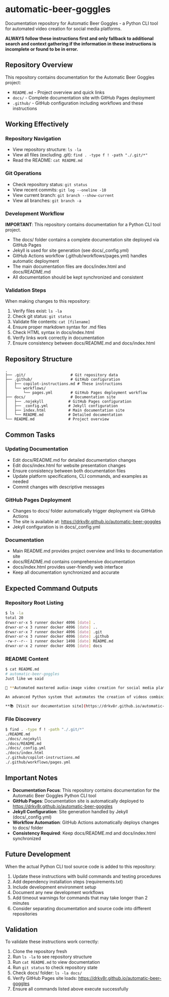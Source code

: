 # automatic-beer-goggles

Documentation repository for Automatic Beer Goggles - a Python CLI tool for automated video creation for social media platforms.

**ALWAYS follow these instructions first and only fallback to additional search and context gathering if the information in these instructions is incomplete or found to be in error.**

## Repository Overview

This repository contains documentation for the Automatic Beer Goggles project:
- `README.md` - Project overview and quick links
- `docs/` - Complete documentation site with GitHub Pages deployment
- `.github/` - GitHub configuration including workflows and these instructions

## Working Effectively

### Repository Navigation
- View repository structure: `ls -la`
- View all files (excluding .git): `find . -type f ! -path "./.git/*"`
- Read the README: `cat README.md`

### Git Operations
- Check repository status: `git status`
- View recent commits: `git log --oneline -10`
- View current branch: `git branch --show-current`
- View all branches: `git branch -a`

### Development Workflow
**IMPORTANT**: This repository contains documentation for a Python CLI tool project.

- The docs/ folder contains a complete documentation site deployed via GitHub Pages
- Jekyll is used for site generation (see docs/_config.yml)
- GitHub Actions workflow (.github/workflows/pages.yml) handles automatic deployment
- The main documentation files are docs/index.html and docs/README.md
- All documentation should be kept synchronized and consistent

### Validation Steps
When making changes to this repository:
1. Verify files exist: `ls -la`
2. Check git status: `git status`
3. Validate file contents: `cat [filename]`
4. Ensure proper markdown syntax for .md files
5. Check HTML syntax in docs/index.html
6. Verify links work correctly in documentation
7. Ensure consistency between docs/README.md and docs/index.html

## Repository Structure

```
.
├── .git/                    # Git repository data
├── .github/                 # GitHub configuration
│   ├── copilot-instructions.md # These instructions
│   └── workflows/
│       └── pages.yml        # GitHub Pages deployment workflow
├── docs/                    # Documentation site
│   ├── .nojekyll           # GitHub Pages configuration
│   ├── _config.yml         # Jekyll configuration
│   ├── index.html          # Main documentation site
│   └── README.md           # Detailed documentation
└── README.md               # Project overview
```

## Common Tasks

### Updating Documentation
- Edit docs/README.md for detailed documentation changes
- Edit docs/index.html for website presentation changes
- Ensure consistency between both documentation files
- Update platform specifications, CLI commands, and examples as needed
- Commit changes with descriptive messages

### GitHub Pages Deployment
- Changes to docs/ folder automatically trigger deployment via GitHub Actions
- The site is available at: https://drkv8r.github.io/automatic-beer-goggles
- Jekyll configuration is in docs/_config.yml

### Documentation
- Main README.md provides project overview and links to documentation site
- docs/README.md contains comprehensive documentation
- docs/index.html provides user-friendly web interface
- Keep all documentation synchronized and accurate

## Expected Command Outputs

### Repository Root Listing
```bash
$ ls -la
total 20
drwxr-xr-x 5 runner docker 4096 [date] .
drwxr-xr-x 3 runner docker 4096 [date] ..
drwxr-xr-x 7 runner docker 4096 [date] .git
drwxr-xr-x 3 runner docker 4096 [date] .github
-rw-r--r-- 1 runner docker 1498 [date] README.md
drwxr-xr-x 2 runner docker 4096 [date] docs
```

### README Content
```bash
$ cat README.md
# automatic-beer-goggles
Just like we said

🍺 **Automated mastered audio-image video creation for social media platforms**

An advanced Python system that automates the creation of videos combining static PNG images with mastered audio files, producing platform-optimized videos for broad social video and audio distribution.

**📚 [Visit our documentation site](https://drkv8r.github.io/automatic-beer-goggles) for detailed guides, examples, and setup instructions.**
```

### File Discovery
```bash
$ find . -type f ! -path "./.git/*"
./README.md
./docs/.nojekyll
./docs/README.md
./docs/_config.yml
./docs/index.html
./.github/copilot-instructions.md
./.github/workflows/pages.yml
```

## Important Notes

- **Documentation Focus**: This repository contains documentation for the Automatic Beer Goggles Python CLI tool
- **GitHub Pages**: Documentation site is automatically deployed to https://drkv8r.github.io/automatic-beer-goggles
- **Jekyll Configuration**: Site generation handled by Jekyll (docs/_config.yml)
- **Workflow Automation**: GitHub Actions automatically deploys changes to docs/ folder
- **Consistency Required**: Keep docs/README.md and docs/index.html synchronized

## Future Development

When the actual Python CLI tool source code is added to this repository:
1. Update these instructions with build commands and testing procedures
2. Add dependency installation steps (requirements.txt)
3. Include development environment setup
4. Document any new development workflows
5. Add timeout warnings for commands that may take longer than 2 minutes
6. Consider separating documentation and source code into different repositories

## Validation

To validate these instructions work correctly:
1. Clone the repository fresh
2. Run `ls -la` to see repository structure  
3. Run `cat README.md` to view documentation
4. Run `git status` to check repository state
5. Check docs/ folder: `ls -la docs/`
6. Verify GitHub Pages site loads: https://drkv8r.github.io/automatic-beer-goggles
7. Ensure all commands listed above execute successfully